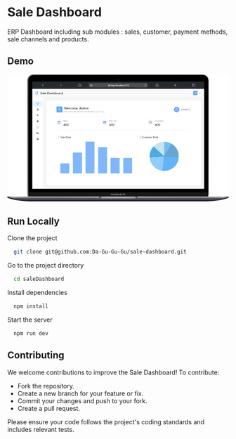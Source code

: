 # Sale Dashboard

ERP Dashboard including sub modules : sales, customer, payment methods, sale channels and products.

## Demo

<img width="1408" alt="adsf" src="https://raw.githubusercontent.com/Da-Gu-Gu-Gu/sale-dashboard/master/src/assets/Macbook-Air-localhost%20(2).png" />

## Run Locally

Clone the project

```bash
  git clone git@github.com:Da-Gu-Gu-Gu/sale-dashboard.git
```

Go to the project directory

```bash
  cd saleDashboard
```

Install dependencies

```bash
  npm install
```

Start the server

```bash
  npm run dev
```

## Contributing

We welcome contributions to improve the Sale Dashboard! To contribute:

- Fork the repository.
- Create a new branch for your feature or fix.
- Commit your changes and push to your fork.
- Create a pull request.

Please ensure your code follows the project's coding standards and includes relevant tests.
